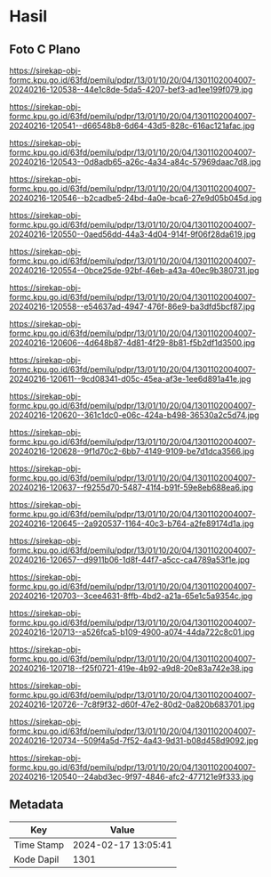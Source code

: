 # Hasil

## Foto C Plano

https://sirekap-obj-formc.kpu.go.id/63fd/pemilu/pdpr/13/01/10/20/04/1301102004007-20240216-120538--44e1c8de-5da5-4207-bef3-ad1ee199f079.jpg

https://sirekap-obj-formc.kpu.go.id/63fd/pemilu/pdpr/13/01/10/20/04/1301102004007-20240216-120541--d66548b8-6d64-43d5-828c-616ac121afac.jpg

https://sirekap-obj-formc.kpu.go.id/63fd/pemilu/pdpr/13/01/10/20/04/1301102004007-20240216-120543--0d8adb65-a26c-4a34-a84c-57969daac7d8.jpg

https://sirekap-obj-formc.kpu.go.id/63fd/pemilu/pdpr/13/01/10/20/04/1301102004007-20240216-120546--b2cadbe5-24bd-4a0e-bca6-27e9d05b045d.jpg

https://sirekap-obj-formc.kpu.go.id/63fd/pemilu/pdpr/13/01/10/20/04/1301102004007-20240216-120550--0aed56dd-44a3-4d04-914f-9f06f28da619.jpg

https://sirekap-obj-formc.kpu.go.id/63fd/pemilu/pdpr/13/01/10/20/04/1301102004007-20240216-120554--0bce25de-92bf-46eb-a43a-40ec9b380731.jpg

https://sirekap-obj-formc.kpu.go.id/63fd/pemilu/pdpr/13/01/10/20/04/1301102004007-20240216-120558--e54637ad-4947-476f-86e9-ba3dfd5bcf87.jpg

https://sirekap-obj-formc.kpu.go.id/63fd/pemilu/pdpr/13/01/10/20/04/1301102004007-20240216-120606--4d648b87-4d81-4f29-8b81-f5b2df1d3500.jpg

https://sirekap-obj-formc.kpu.go.id/63fd/pemilu/pdpr/13/01/10/20/04/1301102004007-20240216-120611--9cd08341-d05c-45ea-af3e-1ee6d891a41e.jpg

https://sirekap-obj-formc.kpu.go.id/63fd/pemilu/pdpr/13/01/10/20/04/1301102004007-20240216-120620--361c1dc0-e06c-424a-b498-36530a2c5d74.jpg

https://sirekap-obj-formc.kpu.go.id/63fd/pemilu/pdpr/13/01/10/20/04/1301102004007-20240216-120628--9f1d70c2-6bb7-4149-9109-be7d1dca3566.jpg

https://sirekap-obj-formc.kpu.go.id/63fd/pemilu/pdpr/13/01/10/20/04/1301102004007-20240216-120637--f9255d70-5487-41f4-b91f-59e8eb688ea6.jpg

https://sirekap-obj-formc.kpu.go.id/63fd/pemilu/pdpr/13/01/10/20/04/1301102004007-20240216-120645--2a920537-1164-40c3-b764-a2fe89174d1a.jpg

https://sirekap-obj-formc.kpu.go.id/63fd/pemilu/pdpr/13/01/10/20/04/1301102004007-20240216-120657--d9911b06-1d8f-44f7-a5cc-ca4789a53f1e.jpg

https://sirekap-obj-formc.kpu.go.id/63fd/pemilu/pdpr/13/01/10/20/04/1301102004007-20240216-120703--3cee4631-8ffb-4bd2-a21a-65e1c5a9354c.jpg

https://sirekap-obj-formc.kpu.go.id/63fd/pemilu/pdpr/13/01/10/20/04/1301102004007-20240216-120713--a526fca5-b109-4900-a074-44da722c8c01.jpg

https://sirekap-obj-formc.kpu.go.id/63fd/pemilu/pdpr/13/01/10/20/04/1301102004007-20240216-120718--f25f0721-419e-4b92-a9d8-20e83a742e38.jpg

https://sirekap-obj-formc.kpu.go.id/63fd/pemilu/pdpr/13/01/10/20/04/1301102004007-20240216-120726--7c8f9f32-d60f-47e2-80d2-0a820b683701.jpg

https://sirekap-obj-formc.kpu.go.id/63fd/pemilu/pdpr/13/01/10/20/04/1301102004007-20240216-120734--509f4a5d-7f52-4a43-9d31-b08d458d9092.jpg

https://sirekap-obj-formc.kpu.go.id/63fd/pemilu/pdpr/13/01/10/20/04/1301102004007-20240216-120540--24abd3ec-9f97-4846-afc2-477121e9f333.jpg


## Metadata

| Key        | Value               |
| ---------- | ------------------- |
| Time Stamp | 2024-02-17 13:05:41 |
| Kode Dapil | 1301                |



